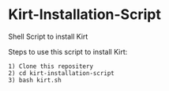 # Kirt-Installation-Script
Shell Script to install Kirt

Steps to use this script to install Kirt:

    1) Clone this repositery
    2) cd kirt-installation-script
    3) bash kirt.sh
